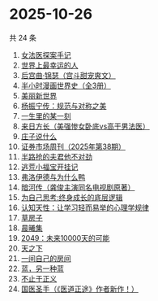 # 2025-10-26

共 24 条

<!-- BEGIN WEREAD -->
<!-- 最后更新时间 2025-10-26 13:09:06 +0800 -->
1. [女法医探案手记](https://weread.qq.com/web/bookDetail/33832d30813aba89eg012b59)
1. [世界上最幸运的人](https://weread.qq.com/web/bookDetail/9ad32f80813ab7a98g011af1)
1. [后宫曲·锦瑟（宫斗甜宠爽文）](https://weread.qq.com/web/bookDetail/4a532f10813aba89fg015dcc)
1. [半小时漫画世界史（全3册）](https://weread.qq.com/web/bookDetail/a6932860813aba9b4g014188)
1. [美丽新世界](https://weread.qq.com/web/bookDetail/35d32ec07275fd7435d1172)
1. [杨振宁传：规范与对称之美](https://weread.qq.com/web/bookDetail/4de32520813ab7c7dg0102c1)
1. [一生里的某一刻](https://weread.qq.com/web/bookDetail/702321407227869d702d1c5)
1. [来日方长（美强惨女卧底vs高干男法医）](https://weread.qq.com/web/bookDetail/9a932de0813aba8edg014095)
1. [庄子说什么](https://weread.qq.com/web/bookDetail/d89327a072459794d894be9)
1. [证券市场周刊（2025年第38期）](https://weread.qq.com/web/bookDetail/b85326f0813aba98fg012d98)
1. [半路抢的夫君他不对劲](https://weread.qq.com/web/bookDetail/49c327d07310261f49c58d4)
1. [逃荒小福宝开挂记](https://weread.qq.com/web/bookDetail/46232e30813aba8d4g018754)
1. [弗洛伊德与为什么鸭](https://weread.qq.com/web/bookDetail/c8c32310813ab8250g018eec)
1. [暗河传（龚俊主演同名电视剧原著）](https://weread.qq.com/web/bookDetail/b3f32cc0813ab8691g0124d3)
1. [为自己思考:终身成长的底层逻辑](https://weread.qq.com/web/bookDetail/dc1326c0813ab8376g017276)
1. [认知天性：让学习轻而易举的心理学规律](https://weread.qq.com/web/bookDetail/8a23249071691b8b8a28da3)
1. [草房子](https://weread.qq.com/web/bookDetail/e9a32d80813ab8540g012d73)
1. [晨曦集](https://weread.qq.com/web/bookDetail/57432d4072051c975748318)
1. [2049：未来10000天的可能](https://weread.qq.com/web/bookDetail/bdd325d0813aba18dg0142a8)
1. [天之下](https://weread.qq.com/web/bookDetail/4de326a0721770aa4de95f4)
1. [一间自己的房间](https://weread.qq.com/web/bookDetail/423320f0813ab8f58g01571e)
1. [蓝，另一种蓝](https://weread.qq.com/web/bookDetail/8b9324e0813ab70b0g017ca4)
1. [不止于正义](https://weread.qq.com/web/bookDetail/85e32100813aba6c1g013c04)
1. [国医圣手（《医道正途》作者新作！）](https://weread.qq.com/web/bookDetail/86932020813aba4f4g0151b2)
<!-- END WEREAD -->